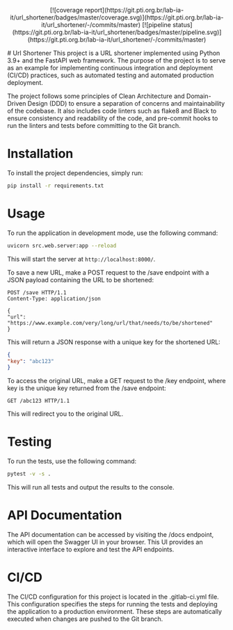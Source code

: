 <p align="center">
  [![coverage report](https://git.pti.org.br/lab-ia-it/url_shortener/badges/master/coverage.svg)](https://git.pti.org.br/lab-ia-it/url_shortener/-/commits/master)
  [![pipeline status](https://git.pti.org.br/lab-ia-it/url_shortener/badges/master/pipeline.svg)](https://git.pti.org.br/lab-ia-it/url_shortener/-/commits/master)
</p>
# Url Shortener
This project is a URL shortener implemented using Python 3.9+ and the FastAPI web framework. The purpose of the project is to serve as an example for implementing continuous integration and deployment (CI/CD) practices, such as automated testing and automated production deployment.

The project follows some principles of Clean Architecture and Domain-Driven Design (DDD) to ensure a separation of concerns and maintainability of the codebase. It also includes code linters such as flake8 and Black to ensure consistency and readability of the code, and pre-commit hooks to run the linters and tests before committing to the Git branch.

# Installation
To install the project dependencies, simply run:

```bash
pip install -r requirements.txt
```

# Usage
To run the application in development mode, use the following command:

```bash
uvicorn src.web.server:app --reload
```
This will start the server at `http://localhost:8000/`.

To save a new URL, make a POST request to the /save endpoint with a JSON payload containing the URL to be shortened:

```http
POST /save HTTP/1.1
Content-Type: application/json

{
"url": "https://www.example.com/very/long/url/that/needs/to/be/shortened"
}
```
This will return a JSON response with a unique key for the shortened URL:

```json
{
"key": "abc123"
}
```
To access the original URL, make a GET request to the /key endpoint, where key is the unique key returned from the /save endpoint:

```http
GET /abc123 HTTP/1.1
```
This will redirect you to the original URL.

# Testing
To run the tests, use the following command:

```bash
pytest -v -s .
```
This will run all tests and output the results to the console.

# API Documentation
The API documentation can be accessed by visiting the /docs endpoint, which will open the Swagger UI in your browser. This UI provides an interactive interface to explore and test the API endpoints.

# CI/CD
The CI/CD configuration for this project is located in the .gitlab-ci.yml file. This configuration specifies the steps for running the tests and deploying the application to a production environment. These steps are automatically executed when changes are pushed to the Git branch.